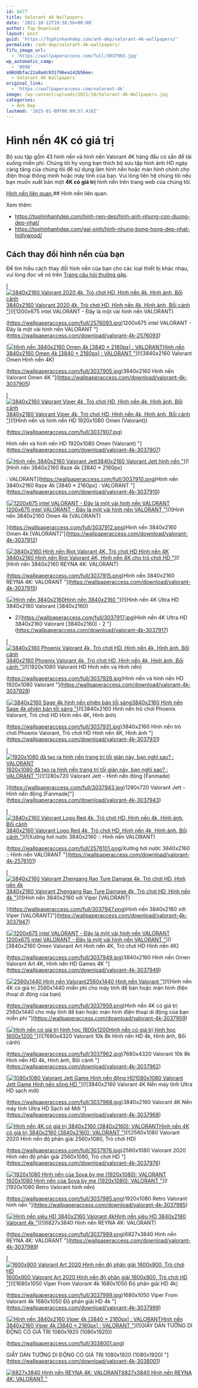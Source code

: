 ```yaml
---
id: 8477
title: Valorant 4K Wallpapers
date: '2021-10-12T19:38:56+00:00'
author: Top Download
layout: post
guid: 'https://Tophinhanhdep.com/anh-dep/valorant-4k-wallpapers/'
permalink: /anh-dep/valorant-4k-wallpapers/
fifu_image_url:
  - 'https://wallpaperaccess.com/full/3037903.jpg'
wp_automatic_camp:
  - '8098'
a98ddbfac21a9adc931796ea142b56ee:
  - Valorant 4K Wallpapers
original_link:
  - 'https://wallpaperaccess.com/valorant-4k'
image: /wp-content/uploads/2021/10/Valorant-4K-Wallpapers.jpg
categories:
  - Ảnh Đẹp
lastmod: '2025-01-09T06:09:57.416Z'
---
```

# Hình nền 4K có giá trị

Bộ sưu tập gồm 43 hình nền và hình nền Valorant 4K hàng đầu có sẵn để tải xuống miễn phí. Chúng tôi hy vọng bạn thích bộ sưu tập hình ảnh HD ngày càng tăng của chúng tôi để sử dụng làm hình nền hoặc màn hình chính cho điện thoại thông minh hoặc máy tính của bạn. Vui lòng liên hệ chúng tôi nếu bạn muốn xuất bản một **4K có giá trị** hình nền trên trang web của chúng tôi.

[Hình nền liên quan ](#related) ## Hình nền liên quan.

   
 Xem thêm:

   
- <https://tophinhanhdep.com/hinh-nen-dep/hinh-anh-nhung-con-duong-dep-nhat/>
- <https://tophinhanhdep.com/gai-xinh/hinh-nhung-bong-hong-dep-nhat-hollywood/>

## Cách thay đổi hình nền của bạn

Để tìm hiểu cách thay đổi hình nền của bạn cho các loại thiết bị khác nhau, vui lòng đọc về nó trên [Trang câu hỏi thường gặp](https://tophinhanhdep.com/faq/).

  
[[![3840x2160 Valorant 2020 4k, Trò chơi HD, Hình nền 4k, Hình ảnh, Bối cảnh](https://wallpaperaccess.com/full/3037903.jpg)3840x2160 Valorant 2020 4k, Trò chơi HD, Hình nền 4k, Hình ảnh, Bối cảnh "](https://wallpaperaccess.com/download/valorant-4k-3037903)](![1200x675 intel VALORANT - Đây là một vài hình nền VALORANT)

(https://wallpaperaccess.com/full/2576093.jpg)1200x675 intel VALORANT - Đây là một vài hình nền VALORANT "](https://wallpaperaccess.com/download/valorant-4k-2576093)

[[![Hình nền 3840x2160 Omen 4k [3840 × 2160px] : VALORANT](https://wallpaperaccess.com/full/3037904.png)Hình nền 3840x2160 Omen 4k \[3840 × 2160px\] : VALORANT "](https://wallpaperaccess.com/download/valorant-4k-3037904)](![3840x2160 Valorant Omen Hình nền 4K)

(https://wallpaperaccess.com/full/3037905.jpg)3840x2160 Hình nền Valorant Omen 4K "](https://wallpaperaccess.com/download/valorant-4k-3037905)

[[![3840x2160 Valorant Viper 4k, Trò chơi HD, Hình nền 4k, Hình ảnh, Bối cảnh](https://wallpaperaccess.com/full/2576102.jpg)3840x2160 Valorant Viper 4k, Trò chơi HD, Hình nền 4k, Hình ảnh, Bối cảnh "](https://wallpaperaccess.com/download/valorant-4k-2576102)](![Hình nền và hình nền HD 1920x1080 Omen (Valorant))

(https://wallpaperaccess.com/full/3037907.jpg)

Hình nền và hình nền HD 1920x1080 Omen (Valorant) "](https://wallpaperaccess.com/download/valorant-4k-3037907)

[[![Hình nền 3840x2160 Valorant Jett](https://wallpaperaccess.com/full/3037908.jpg)3840x2160 Valorant Jett hình nền "](https://wallpaperaccess.com/download/valorant-4k-3037908)](![Hình nền 3840x2160 Raze 4k [3840 × 2160px)

 : VALORANT](https://wallpaperaccess.com/full/3037910.png)Hình nền 3840x2160 Raze 4k \[3840 × 2160px\] : VALORANT "](https://wallpaperaccess.com/download/valorant-4k-3037910)

[[![1200x675 intel VALORANT - Đây là một vài hình nền VALORANT](https://wallpaperaccess.com/full/2576098.jpg)1200x675 intel VALORANT - Đây là một vài hình nền VALORANT "](https://wallpaperaccess.com/download/valorant-4k-2576098)](![Hình nền 3840x2160 Omen 4k [VALORANT)

](https://wallpaperaccess.com/full/3037912.png)Hình nền 3840x2160 Omen 4k \[VALORANT\]"](https://wallpaperaccess.com/download/valorant-4k-3037912)

[[![3840x2160 Hình nền Riot Valorant 4K, Trò chơi HD Hình nền 4K](https://wallpaperaccess.com/full/3037913.jpg)3840x2160 Hình nền Riot Valorant 4K, Hình nền 4K cho trò chơi HD "](https://wallpaperaccess.com/download/valorant-4k-3037913)](![Hình nền 3840x2160 REYNA 4K: VALORANT)

(https://wallpaperaccess.com/full/3037915.png)Hình nền 3840x2160 REYNA 4K: VALORANT "](https://wallpaperaccess.com/download/valorant-4k-3037915)

[[![Hình nền 3840x2160](https://wallpaperaccess.com/full/3037916.png)Hình nền 3840x2160 "](https://wallpaperaccess.com/download/valorant-4k-3037916)](![Hình nền 4K Ultra HD 3840x2160 Valorant [3840x2160)

 - 2](https://wallpaperaccess.com/full/3037917.jpg)Hình nền 4K Ultra HD 3840x2160 Valorant \[3840x2160\] - 2 "](https://wallpaperaccess.com/download/valorant-4k-3037917)

[[![3840x2160 Phoenix Valorant 4k, Trò chơi HD, Hình nền 4k, Hình ảnh, Bối cảnh](https://wallpaperaccess.com/full/3037927.jpg)3840x2160 Phoenix Valorant 4k, Trò chơi HD, Hình nền 4k, Hình ảnh, Bối cảnh "](https://wallpaperaccess.com/download/valorant-4k-3037927)](![1920x1080 Valorant HD Hình nền và Hình nền)

(https://wallpaperaccess.com/full/3037928.jpg)Hình nền và hình nền HD 1920x1080 Valorant "](https://wallpaperaccess.com/download/valorant-4k-3037928)

[[![3840x2160 Sage 4k hình nền phiên bản tối  sáng](https://wallpaperaccess.com/full/3037930.png)3840x2160 Hình nền Sage 4k phiên bản tối sáng "](https://wallpaperaccess.com/download/valorant-4k-3037930)](![3840x2160 Hình nền trò chơi Phoenix Valorant, Trò chơi HD Hình nền 4K, Hình ảnh)

(https://wallpaperaccess.com/full/3037931.jpg)3840x2160 Hình nền trò chơi Phoenix Valorant, Trò chơi HD Hình nền 4K, Hình ảnh "](https://wallpaperaccess.com/download/valorant-4k-3037931)

[[![1920x1080 đã tạo ra hình nền trang trí tối giản này, bạn nghĩ sao?  : VALORANT](https://wallpaperaccess.com/full/2916745.png)1920x1080 đã tạo ra hình nền trang trí tối giản này, bạn nghĩ sao? : VALORANT "](https://wallpaperaccess.com/download/valorant-4k-2916745)](![1280x720 Valorant Jett - Hình nền động [Fanmade)

](https://wallpaperaccess.com/full/3037943.jpg)1280x720 Valorant Jett - Hình nền động \[Fanmade\]"](https://wallpaperaccess.com/download/valorant-4k-3037943)

[[![3840x2160 Valorant Logo Red 4k, Trò chơi HD, Hình nền 4k, Hình ảnh, Bối cảnh](https://wallpaperaccess.com/full/3037944.jpg)3840x2160 Valorant Logo Red 4k, Trò chơi HD, Hình nền 4k, Hình ảnh, Bối cảnh "](https://wallpaperaccess.com/download/valorant-4k-3037944)](![Xưởng hơi nước 3840x2160 :: Hình nền VALORANT)

(https://wallpaperaccess.com/full/2576101.png)Xưởng hơi nước 3840x2160 :: Hình nền VALORANT "](https://wallpaperaccess.com/download/valorant-4k-2576101)

[[![3840x2160 Valorant Zhengang Rao Ture Damage 4k, Trò chơi HD, Hình nền 4k](https://wallpaperaccess.com/full/3037946.jpg)3840x2160 Valorant Zhengang Rao Ture Damage 4k, Trò chơi HD, Hình nền 4k "](https://wallpaperaccess.com/download/valorant-4k-3037946)](![Hình nền 3840x2160 với Viper [VALORANT)

](https://wallpaperaccess.com/full/3037947.png)Hình nền 3840x2160 với Viper \[VALORANT\]"](https://wallpaperaccess.com/download/valorant-4k-3037947)

[[![1200x675 intel VALORANT - Đây là một vài hình nền VALORANT](https://wallpaperaccess.com/full/2576122.jpg)1200x675 intel VALORANT - Đây là một vài hình nền VALORANT "](https://wallpaperaccess.com/download/valorant-4k-2576122)](![3840x2160 Omen Valorant Art Hình nền 4K, Trò chơi HD Hình nền 4K)

(https://wallpaperaccess.com/full/3037949.jpg)3840x2160 Hình nền Omen Valorant Art 4K, Hình nền HD Games 4K "](https://wallpaperaccess.com/download/valorant-4k-3037949)

[[![2560x1440 Hình nền Valorant](https://wallpaperaccess.com/full/3037951.jpg)2560x1440 Hình nền Valorant "](https://wallpaperaccess.com/download/valorant-4k-3037951)](![Hình nền 4K có giá trị 2560x1440 miễn phí cho máy tính để bàn hoặc màn hình điện thoại di động của bạn)

(https://wallpaperaccess.com/full/3037959.png)Hình nền 4K có giá trị 2560x1440 cho máy tính để bàn hoặc màn hình điện thoại di động của bạn miễn phí "](https://wallpaperaccess.com/download/valorant-4k-3037959)

[[![Hình nền có giá trị hình học 1600x1200](https://wallpaperaccess.com/full/3037960.jpg)Hình nền có giá trị hình học 1600x1200 "](https://wallpaperaccess.com/download/valorant-4k-3037960)](![7680x4320 Valorant 10k 8k Hình nền HD 4k, Hình ảnh, Bối cảnh)

(https://wallpaperaccess.com/full/3037962.jpg)7680x4320 Valorant 10k 8k Hình nền HD 4k, Hình ảnh, Bối cảnh "](https://wallpaperaccess.com/download/valorant-4k-3037962)

[[![1080x1080 Valorant Jett Game Hình nền động HD](https://wallpaperaccess.com/full/3037965.jpg)1080x1080 Valorant Jett Game Hình nền sống HD "](https://wallpaperaccess.com/download/valorant-4k-3037965)](![3840x2160 Valorant 4K Nền máy tính Ultra HD sạch mới)

(https://wallpaperaccess.com/full/3037968.jpg)3840x2160 Valorant 4K Nền máy tính Ultra HD Sạch sẽ Mới "](https://wallpaperaccess.com/download/valorant-4k-3037968)

[[![Hình nền 4K có giá trị 3840x2160 (3840x2160): VALORANT](https://wallpaperaccess.com/full/3037973.png)Hình nền 4K có giá trị 3840x2160 (3840x2160): VALORANT "](https://wallpaperaccess.com/download/valorant-4k-3037973)](![2560x1080 Valorant 2020 Hình nền độ phân giải 2560x1080, Trò chơi HD)

(https://wallpaperaccess.com/full/3037976.jpg)2560x1080 Valorant 2020 Hình nền độ phân giải 2560x1080, Trò chơi HD "](https://wallpaperaccess.com/download/valorant-4k-3037976)

[[![1920x1080 Hình nền của Sova by me (1920x1080): VALORANT](https://wallpaperaccess.com/full/3037980.jpg)1920x1080 Hình nền của Sova by me (1920x1080): VALORANT "](https://wallpaperaccess.com/download/valorant-4k-3037980)](![1920x1080 Retro Valorant hình nền)

(https://wallpaperaccess.com/full/3037985.png)1920x1080 Retro Valorant hình nền "](https://wallpaperaccess.com/download/valorant-4k-3037985)

[[![Hình nền siêu HD 3840x2160 Valorant 4k](https://wallpaperaccess.com/full/3037987.jpg)Hình nền siêu HD 3840x2160 Valorant 4k "](https://wallpaperaccess.com/download/valorant-4k-3037987)](![6827x3840 Hình nền REYNA 4K: VALORANT)

(https://wallpaperaccess.com/full/3037989.png)6827x3840 Hình nền REYNA 4K: VALORANT "](https://wallpaperaccess.com/download/valorant-4k-3037989)

[[![1600x900 Valorant Art 2020 Hình nền độ phân giải 1600x900, Trò chơi HD](https://wallpaperaccess.com/full/3037993.jpg)1600x900 Valorant Art 2020 Hình nền độ phân giải 1600x900, Trò chơi HD "](https://wallpaperaccess.com/download/valorant-4k-3037993)](![1680x1050 Viper From Valorant 4k 1680x1050 Độ phân giải HD 4k)

(https://wallpaperaccess.com/full/3037999.jpg)1680x1050 Viper From Valorant 4k 1680x1050 Độ phân giải HD 4k "](https://wallpaperaccess.com/download/valorant-4k-3037999)

[[![Hình nền 3840x2160 Viper 4k [3840 × 2160px] : VALORANT](https://wallpaperaccess.com/full/3038000.png)Hình nền 3840x2160 Viper 4k \[3840 × 2160px\] : VALORANT "](https://wallpaperaccess.com/download/valorant-4k-3038000)](![GIẤY DÁN TƯỜNG DI ĐỘNG CÓ GIÁ TRỊ 1080x1920 (1080x1920))

(https://wallpaperaccess.com/full/3038001.png)

GIẤY DÁN TƯỜNG DI ĐỘNG CÓ GIÁ TRỊ 1080x1920 (1080x1920) "](https://wallpaperaccess.com/download/valorant-4k-3038001)

[![6827x3840 Hình nền REYNA 4K: VALORANT](https://wallpaperaccess.com/full/3038002.png)6827x3840 Hình nền REYNA 4K: VALORANT "](https://wallpaperaccess.com/download/valorant-4k-3038002)
